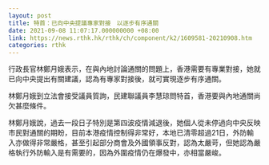 ```yaml
---
layout: post
title: 特首：已向中央提議專家對接　以逐步有序通關
date: 2021-09-08 11:07:17.000000000 +08:00
link: https://news.rthk.hk/rthk/ch/component/k2/1609581-20210908.htm
categories: rthk
---
```


行政長官林鄭月娥表示，在與內地討論通關的問題上，香港需要有專業對接，她就已向中央提出有關建議，認為有專家對接後，就可實現逐步有序通關。

林鄭月娥到立法會接受議員質詢，民建聯議員李慧琼問特首，香港要與內地通關尚欠甚麼條件。

林鄭月娥說，過去一段日子特別是第四波疫情減退後，她個人從未停過向中央反映市民對通關的期盼，目前本港疫情控制得非常好，本地已清零超過21日，外防輸入亦做得非常嚴格，甚至引起部分商會及外國領事反對，認為太嚴苛，但她認為嚴格執行外防輸入是有需要的，因為外圍疫情仍在爆發中，亦相當嚴峻。

